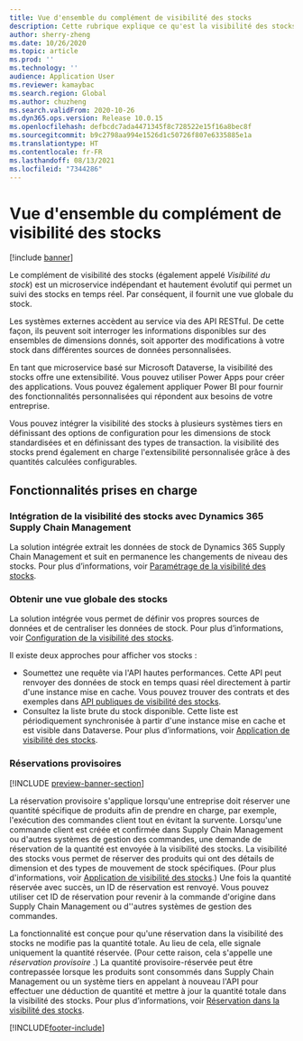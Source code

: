```yaml
---
title: Vue d'ensemble du complément de visibilité des stocks
description: Cette rubrique explique ce qu'est la visibilité des stocks et décrit ses fonctionnalités.
author: sherry-zheng
ms.date: 10/26/2020
ms.topic: article
ms.prod: ''
ms.technology: ''
audience: Application User
ms.reviewer: kamaybac
ms.search.region: Global
ms.author: chuzheng
ms.search.validFrom: 2020-10-26
ms.dyn365.ops.version: Release 10.0.15
ms.openlocfilehash: defbcdc7ada4471345f8c728522e15f16a8bec8f
ms.sourcegitcommit: b9c2798aa994e1526d1c50726f807e6335885e1a
ms.translationtype: HT
ms.contentlocale: fr-FR
ms.lasthandoff: 08/13/2021
ms.locfileid: "7344286"
---
```

# <a name="inventory-visibility-add-in-overview"></a>Vue d'ensemble du complément de visibilité des stocks

[!include [banner](../includes/banner.md)]

Le complément de visibilité des stocks (également appelé *Visibilité du stock*) est un microservice indépendant et hautement évolutif qui permet un suivi des stocks en temps réel. Par conséquent, il fournit une vue globale du stock.

Les systèmes externes accèdent au service via des API RESTful. De cette façon, ils peuvent soit interroger les informations disponibles sur des ensembles de dimensions donnés, soit apporter des modifications à votre stock dans différentes sources de données personnalisées.

En tant que microservice basé sur Microsoft Dataverse, la visibilité des stocks offre une extensibilité. Vous pouvez utiliser Power Apps pour créer des applications. Vous pouvez également appliquer Power BI pour fournir des fonctionnalités personnalisées qui répondent aux besoins de votre entreprise.

Vous pouvez intégrer la visibilité des stocks à plusieurs systèmes tiers en définissant des options de configuration pour les dimensions de stock standardisées et en définissant des types de transaction. la visibilité des stocks prend également en charge l'extensibilité personnalisée grâce à des quantités calculées configurables.

## <a name="supported-features"></a>Fonctionnalités prises en charge

### <a name="inventory-visibility-integration-with-dynamics-365-supply-chain-management"></a>Intégration de la visibilité des stocks avec Dynamics 365 Supply Chain Management

La solution intégrée extrait les données de stock de Dynamics 365 Supply Chain Management et suit en permanence les changements de niveau des stocks. Pour plus d’informations, voir [Paramétrage de la visibilité des stocks](inventory-visibility-setup.md).

### <a name="get-a-global-view-of-inventory"></a>Obtenir une vue globale des stocks

La solution intégrée vous permet de définir vos propres sources de données et de centraliser les données de stock. Pour plus d’informations, voir [Configuration de la visibilité des stocks](inventory-visibility-configuration.md).

Il existe deux approches pour afficher vos stocks :

- Soumettez une requête via l'API hautes performances. Cette API peut renvoyer des données de stock en temps quasi réel directement à partir d'une instance mise en cache. Vous pouvez trouver des contrats et des exemples dans [API publiques de visibilité des stocks](inventory-visibility-api.md).
- Consultez la liste brute du stock disponible. Cette liste est périodiquement synchronisée à partir d'une instance mise en cache et est visible dans Dataverse. Pour plus d’informations, voir [Application de visibilité des stocks](inventory-visibility-power-platform.md).

### <a name="soft-reservations"></a>Réservations provisoires

[!INCLUDE [preview-banner-section](../../includes/preview-banner-section.md)]

La réservation provisoire s'applique lorsqu'une entreprise doit réserver une quantité spécifique de produits afin de prendre en charge, par exemple, l'exécution des commandes client tout en évitant la survente. Lorsqu'une commande client est créée et confirmée dans Supply Chain Management ou d'autres systèmes de gestion des commandes, une demande de réservation de la quantité est envoyée à la visibilité des stocks. La visibilité des stocks vous permet de réserver des produits qui ont des détails de dimension et des types de mouvement de stock spécifiques. (Pour plus d'informations, voir [Application de visibilité des stocks](inventory-visibility-power-platform.md).) Une fois la quantité réservée avec succès, un ID de réservation est renvoyé. Vous pouvez utiliser cet ID de réservation pour revenir à la commande d'origine dans Supply Chain Management ou d''autres systèmes de gestion des commandes.

La fonctionnalité est conçue pour qu'une réservation dans la visibilité des stocks ne modifie pas la quantité totale. Au lieu de cela, elle signale uniquement la quantité réservée. (Pour cette raison, cela s'appelle une *réservation provisoire* .) La quantité provisoire-réservée peut être contrepassée lorsque les produits sont consommés dans Supply Chain Management ou un système tiers en appelant à nouveau l'API pour effectuer une déduction de quantité et mettre à jour la quantité totale dans la visibilité des stocks. Pour plus d’informations, voir [Réservation dans la visibilité des stocks](inventory-visibility-reservations.md).

[!INCLUDE[footer-include](../../includes/footer-banner.md)]
